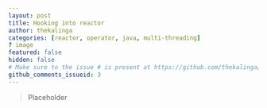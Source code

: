 ```yaml
---
layout: post
title: Hooking into reactor
author: thekalinga
categories: [reactor, operator, java, multi-threading]
? image
featured: false
hidden: false
# Make sure to the issue # is present at https://github.com/thekalinga/thekalinga.in-comments/issues
github_comments_issueid: 3
---
```


> Placeholder

